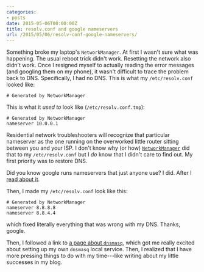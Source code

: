 ```yaml
---
categories:
- posts
date: 2015-05-06T00:00:00Z
title: resolv.conf and google nameservers
url: /2015/05/06/resolv-conf-google-nameservers/
---
```


Something broke my laptop's `NetworkManager`. At first I wasn't sure what was
happening. The usual reboot trick didn't work. Resetting the network also didn't
work. Once I resigned myself to actually reading the error messages (and
googling them on my phone), it wasn't difficult to trace the problem back to
DNS. Specifically, I had no DNS. This is what my `/etc/resolv.conf` looked like:

    # Generated by NetworkManager

This is what it *used to* look like (`/etc/resolv.conf.tmp`):

    # Generated by NetworkManager
    nameserver 10.0.0.1

Residential network troubleshooters will recognize that particular nameserver as
the one running on the overworked little router sitting between you and your
ISP. I don't know why (or how) [`NetworkManager`][arch-wiki-netman] did that to
my `/etc/resolv.conf` but I *do* know that I didn't care to find out. My first
priority was to restore DNS.

Did you know google runs nameservers that just anyone use? I did. After I
[read about it][arch-wiki-netconf].


Then, I made my `/etc/resolv.conf` look like this:

    # Generated by NetworkManager
    nameserver 8.8.8.8
    nameserver 8.8.4.4

which fixed literally everything that was wrong with my DNS. Thanks, google.

Then, I followed a link to [a page about `dnsmasq`][arch-wiki-dnsmasq], which
got me really excited about setting up my own `dnsmasq` local service. Then, I
realized that I have more pressing things to do with my time---like writing
about my little successes in my blog.

[arch-wiki-netconf]:https://wiki.archlinux.org/index.php/Network_configuration
[arch-wiki-dnsmasq]:https://wiki.archlinux.org/index.php/Dnsmasq
[arch-wiki-netman]:https://wiki.archlinux.org/index.php/NetworkManager
